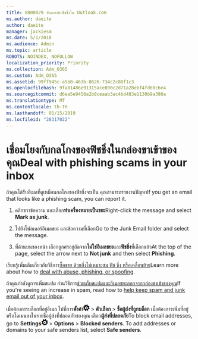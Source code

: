 ```yaml
---
title: 8000029 จัดการกับฟิชชิ่งใน Outlook.com
ms.author: daeite
author: daeite
manager: jackiesm
ms.date: 5/1/2018
ms.audience: Admin
ms.topic: article
ROBOTS: NOINDEX, NOFOLLOW
localization_priority: Priority
ms.collection: Adm_O365
ms.custom: Adm_O365
ms.assetid: 99ff945c-a5b0-463b-8626-734c2c88f1c3
ms.openlocfilehash: 9fa81486e91315ace890c2d71a28ebf4fd60c6e4
ms.sourcegitcommit: d6ea5e9458a2b8ceaab3ac4bd483e1130b9a398a
ms.translationtype: MT
ms.contentlocale: th-TH
ms.lasthandoff: 01/15/2019
ms.locfileid: "28317022"
---
```

# <a name="deal-with-phishing-scams-in-your-inbox"></a><span data-ttu-id="63901-102">เชื่อมโยงกับกลโกงของฟิชชิ่งในกล่องขาเข้าของคุณ</span><span class="sxs-lookup"><span data-stu-id="63901-102">Deal with phishing scams in your inbox</span></span>

<span data-ttu-id="63901-103">ถ้าคุณได้รับอีเมลที่ดูเหมือนกลโกงของฟิชชิ่งจะเป็น คุณสามารถรายงานปัญหา</span><span class="sxs-lookup"><span data-stu-id="63901-103">If you get an email that looks like a phishing scam, you can report it.</span></span>
  
1. <span data-ttu-id="63901-104">คลิกขวาข้อความ และเลือก**ทำเครื่องหมายเป็นขยะ**</span><span class="sxs-lookup"><span data-stu-id="63901-104">Right-click the message and select **Mark as junk**.</span></span> 
    
2. <span data-ttu-id="63901-105">ไปยังโฟลเดอร์อีเมลขยะ และข้อความที่เลือก</span><span class="sxs-lookup"><span data-stu-id="63901-105">Go to the Junk Email folder and select the message.</span></span>
    
3. <span data-ttu-id="63901-106">ที่ด้านบนของหน้า เลือกลูกศรอยู่ถัดจาก**ไม่ใช่อีเมลขยะ**และ**ฟิชชิ่ง**ที่เลือกแล้ว</span><span class="sxs-lookup"><span data-stu-id="63901-106">At the top of the page, select the arrow next to **Not junk** and then select **Phishing**.</span></span> 
    
<span data-ttu-id="63901-107">เรียนรู้เพิ่มเติมเกี่ยวกับวิธีการ[ซื้อขาย ด้วยสิ่งไม่เหมาะสม ฟิช ชิ่ง หรือเคลื่อนย้าย](https://go.microsoft.com/fwlink/p/?linkid=873139)</span><span class="sxs-lookup"><span data-stu-id="63901-107">Learn more about how to [deal with abuse, phishing, or spoofing](https://go.microsoft.com/fwlink/p/?linkid=873139).</span></span>
  
<span data-ttu-id="63901-108">ถ้าคุณกำลังดูการเพิ่มสแปม อ่านวิธีการ[ช่วยเก็บสแปมและอีเมลขยะออกจากกล่องขาเข้าของคุณ](https://go.microsoft.com/fwlink/p/?linkid=873140)</span><span class="sxs-lookup"><span data-stu-id="63901-108">If you're seeing an increase in spam, read how to [help keep spam and junk email out of your inbox](https://go.microsoft.com/fwlink/p/?linkid=873140).</span></span>
  
<span data-ttu-id="63901-p101">เมื่อต้องการบล็อกที่อยู่อีเมล ไปที่การ**ตั้งค่า**![ตั้งค่า](media/f4b2e798-fff1-4a14-931f-5677a4543b58.png) \> **ตัวเลือก** \> **ชื่อผู้ส่งที่ถูกบล็อก** เมื่อต้องการเพิ่มที่อยู่หรือโดเมนลงในรายชื่อผู้ส่งที่ปลอดภัยของคุณ เลือก**ผู้ส่งที่ปลอดภัย**</span><span class="sxs-lookup"><span data-stu-id="63901-p101">To block email addresses, go to **Settings**![Settings](media/f4b2e798-fff1-4a14-931f-5677a4543b58.png) \> **Options** \> **Blocked senders**. To add addresses or domains to your safe senders list, select **Safe senders**.</span></span> 
  

